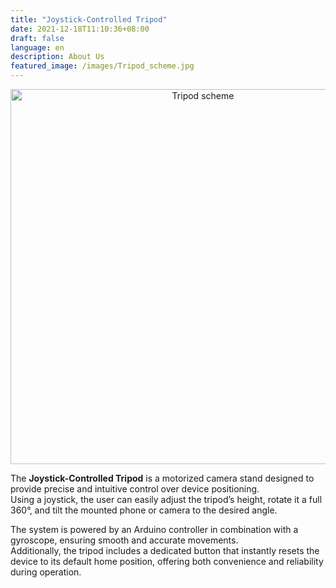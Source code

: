 ```yaml
---
title: "Joystick-Controlled Tripod"
date: 2021-12-18T11:10:36+08:00
draft: false
language: en
description: About Us
featured_image: /images/Tripod_scheme.jpg
---
```


<p align="center">
  <img src="/images/Tripod_scheme.jpg" alt="Tripod scheme" class="rounded-2xl shadow-lg" width="600">
</p>

The **Joystick-Controlled Tripod** is a motorized camera stand designed to provide precise and intuitive control over device positioning.  
Using a joystick, the user can easily adjust the tripod’s height, rotate it a full 360°, and tilt the mounted phone or camera to the desired angle.  

The system is powered by an Arduino controller in combination with a gyroscope, ensuring smooth and accurate movements.  
Additionally, the tripod includes a dedicated button that instantly resets the device to its default home position, offering both convenience and reliability during operation.